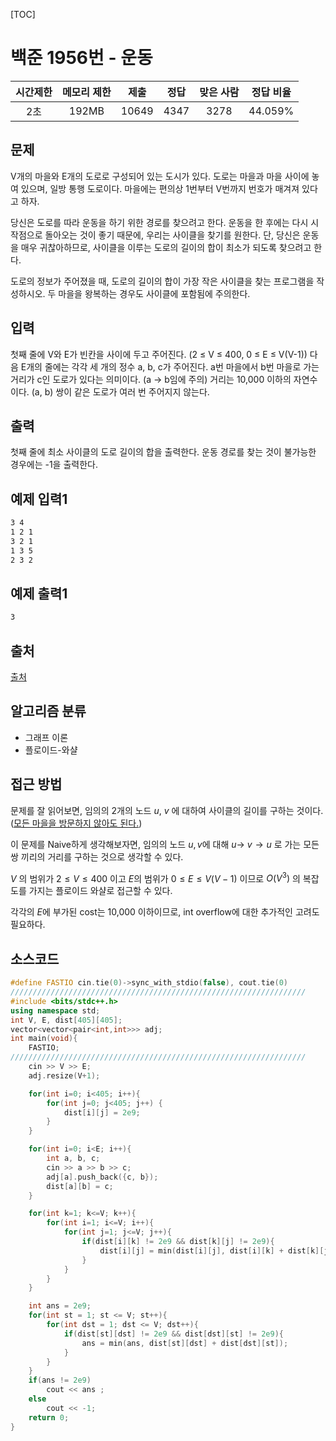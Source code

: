 [TOC]

# 백준 1956번 - 운동

| 시간제한 | 메모리 제한 | 제출  | 정답 | 맞은 사람 | 정답 비율 |
| :------: | :---------: | :---: | :--: | :-------: | :-------: |
|   2초    |    192MB    | 10649 | 4347 |   3278    |  44.059%  |



## 문제

V개의 마을와 E개의 도로로 구성되어 있는 도시가 있다. 도로는 마을과 마을 사이에 놓여 있으며, 일방 통행 도로이다. 마을에는 편의상 1번부터 V번까지 번호가 매겨져 있다고 하자.

당신은 도로를 따라 운동을 하기 위한 경로를 찾으려고 한다. 운동을 한 후에는 다시 시작점으로 돌아오는 것이 좋기 때문에, 우리는 사이클을 찾기를 원한다. 단, 당신은 운동을 매우 귀찮아하므로, 사이클을 이루는 도로의 길이의 합이 최소가 되도록 찾으려고 한다.

도로의 정보가 주어졌을 때, 도로의 길이의 합이 가장 작은 사이클을 찾는 프로그램을 작성하시오. 두 마을을 왕복하는 경우도 사이클에 포함됨에 주의한다.

## 입력

첫째 줄에 V와 E가 빈칸을 사이에 두고 주어진다. (2 ≤ V ≤ 400, 0 ≤ E ≤ V(V-1)) 다음 E개의 줄에는 각각 세 개의 정수 a, b, c가 주어진다. a번 마을에서 b번 마을로 가는 거리가 c인 도로가 있다는 의미이다. (a → b임에 주의) 거리는 10,000 이하의 자연수이다. (a, b) 쌍이 같은 도로가 여러 번 주어지지 않는다.

## 출력

첫째 줄에 최소 사이클의 도로 길이의 합을 출력한다. 운동 경로를 찾는 것이 불가능한 경우에는 -1을 출력한다.

## 예제 입력1

``` html
3 4
1 2 1
3 2 1
1 3 5
2 3 2
```

## 예제 출력1

```html
3
```

## 출처

[출처](https://www.acmicpc.net/problem/1956)

## 알고리즘 분류

* 그래프 이론
* 플로이드-와샬

## 접근 방법

문제를 잘 읽어보면, 임의의 2개의 노드 $u$, $v$ 에 대하여 사이클의 길이를 구하는 것이다. (<u>모든 마을을 방문하지 않아도 된다.</u>)

이 문제를 Naive하게 생각해보자면, 임의의 노드 $u, v$에 대해 $u \rightarrow$ $v \rightarrow u$ 로 가는 모든 쌍 끼리의 거리를 구하는 것으로 생각할 수 있다.

$V$ 의 범위가 $2 \le V \le 400$ 이고 $E$의 범위가 $0 \le E \le V(V-1)$ 이므로 $O(V^3)$ 의 복잡도를 가지는 플로이드 와샬로 접근할 수 있다.

각각의 $E$에 부가된 cost는 10,000 이하이므로, int overflow에 대한 추가적인 고려도 필요하다.

## 소스코드

```c++
#define FASTIO cin.tie(0)->sync_with_stdio(false), cout.tie(0)
//////////////////////////////////////////////////////////////////
#include <bits/stdc++.h>
using namespace std;
int V, E, dist[405][405];
vector<vector<pair<int,int>>> adj;
int main(void){
    FASTIO;
//////////////////////////////////////////////////////////////////
    cin >> V >> E;
    adj.resize(V+1);

    for(int i=0; i<405; i++){
        for(int j=0; j<405; j++) {
            dist[i][j] = 2e9;
        }
    }

    for(int i=0; i<E; i++){
        int a, b, c;
        cin >> a >> b >> c;
        adj[a].push_back({c, b});
        dist[a][b] = c;
    }

    for(int k=1; k<=V; k++){
        for(int i=1; i<=V; i++){
            for(int j=1; j<=V; j++){
                if(dist[i][k] != 2e9 && dist[k][j] != 2e9){
                    dist[i][j] = min(dist[i][j], dist[i][k] + dist[k][j]);
                }
            }
        }
    }

    int ans = 2e9;
    for(int st = 1; st <= V; st++){
        for(int dst = 1; dst <= V; dst++){
            if(dist[st][dst] != 2e9 && dist[dst][st] != 2e9){
                ans = min(ans, dist[st][dst] + dist[dst][st]);
            }
        }
    }
    if(ans != 2e9)
        cout << ans ;
    else
        cout << -1;
    return 0;
}
```

